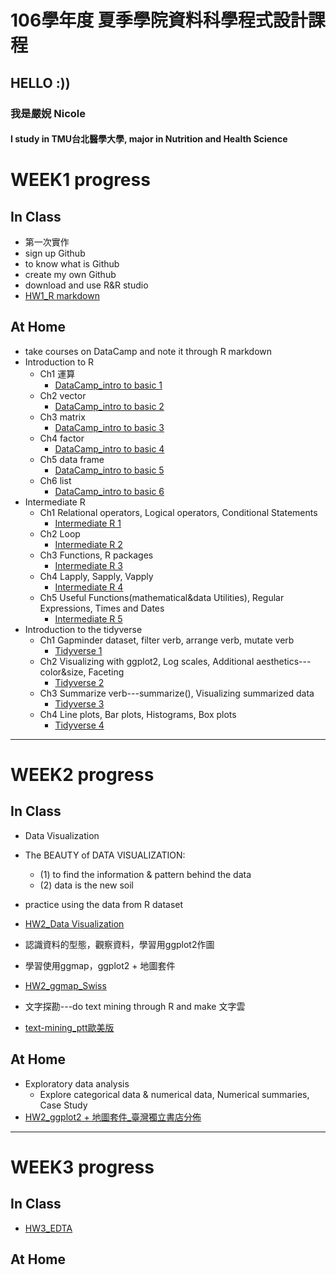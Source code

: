 ﻿# 106學年度 夏季學院資料科學程式設計課程
## HELLO :))
### 我是嚴婗 Nicole 
#### I study in TMU台北醫學大學, major in Nutrition and Health Science 

# WEEK1 progress
## In Class
* 第一次實作
* sign up Github
* to know what is Github
* create my own Github
* download and use R&R studio
* [HW1_R markdown](https://nicoleyen.github.io/ex1/WEEK1/HW1.html)

## At Home
* take courses on DataCamp and note it through R markdown
* Introduction to R
	* Ch1 運算  
		* [DataCamp_intro to basic 1](https://nicoleyen.github.io/ex1/WEEK1/HW1_data_camp-Intro_to_basics.html)
	* Ch2 vector
		* [DataCamp_intro to basic 2](https://nicoleyen.github.io/ex1/WEEK1/HW1_datacamp-Intro_to_basics2.html)
	* Ch3 matrix 
		* [DataCamp_intro to basic 3](https://nicoleyen.github.io/ex1/WEEK1/HW1_datacamp-Intro_to_basics3.html)
	* Ch4 factor
		* [DataCamp_intro to basic 4](https://nicoleyen.github.io/ex1/WEEK1/HW1_datacamp-Intro_to_basic4.html)
	* Ch5 data frame 
		* [DataCamp_intro to basic 5](https://nicoleyen.github.io/ex1/WEEK1/HW1_datacamp-Intro_to_basics5.html)
	* Ch6 list
		* [DataCamp_intro to basic 6](https://nicoleyen.github.io/ex1/WEEK1/HW1_datacamp-Intro_to_basics6.html)
* Intermediate R
	* Ch1 Relational operators, Logical operators, Conditional Statements
		* [Intermediate R 1](https://nicoleyen.github.io/ex1/WEEK1/intermediate_R.html)
	* Ch2 Loop
		* [Intermediate R 2](https://nicoleyen.github.io/ex1/WEEK1/intermediate_R_2.html)
	* Ch3 Functions, R packages
		* [Intermediate R 3](https://nicoleyen.github.io/ex1/WEEK1/intermediate_R_3.html)
	* Ch4 Lapply, Sapply, Vapply
		* [Intermediate R 4](https://nicoleyen.github.io/ex1/WEEK1/intermediate_R_4.html)
	* Ch5 Useful Functions(mathematical&data Utilities), Regular Expressions, Times and Dates
		* [Intermediate R 5](https://nicoleyen.github.io/ex1/WEEK1/intermediate_R_5.html)
* Introduction to the tidyverse
	* Ch1 Gapminder dataset, filter verb, arrange verb, mutate verb
		* [Tidyverse 1](https://nicoleyen.github.io/ex1/WEEK1/tidyverse1.html)
	* Ch2 Visualizing with ggplot2, Log scales, Additional aesthetics---color&size, Faceting
		* [Tidyverse 2](https://nicoleyen.github.io/ex1/WEEK1/tidyverse2.html)
	* Ch3 Summarize verb---summarize(), Visualizing summarized data
		* [Tidyverse 3](https://nicoleyen.github.io/ex1/WEEK1/tidyverse3.html)
	* Ch4 Line plots, Bar plots, Histograms, Box plots
		* [Tidyverse 4](https://nicoleyen.github.io/ex1/WEEK1/tidyverse4.html)

---
# WEEK2 progress
## In Class
* Data Visualization
* The BEAUTY of DATA VISUALIZATION:
	- (1) to find the information & pattern behind the data 
	- (2) data is the new soil
* practice using the data from R dataset
* [HW2_Data Visualization](https://nicoleyen.github.io/ex1/WEEK2_HOME/Data_Visualization_new.html)
* 認識資料的型態，觀察資料，學習用ggplot2作圖
* 學習使用ggmap，ggplot2 + 地圖套件
* [HW2_ggmap_Swiss](https://nicoleyen.github.io/ex1/WEEK2/try.html)


* 文字探勘---do text mining through R and make 文字雲
* [text-mining_ptt歐美版](https://nicoleyen.github.io/ex1/WEEK2/ppt_search.html)

## At Home
* Exploratory data analysis​
	- Explore categorical data & numerical data, Numerical summaries, Case Study
* [HW2_ggplot2 + 地圖套件_臺灣獨立書店分佈](https://nicoleyen.github.io/ex1/WEEK2/tw2.html)
---
# WEEK3 progress
## In Class
* [HW3_EDTA](https://nicoleyen.github.io/ex1/WEEK3/Report_of_Adverse_Food_Events.html)
## At Home


